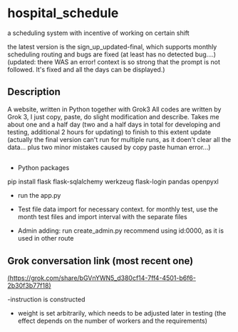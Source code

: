 # hospital_schedule
a scheduling system with incentive of working on certain shift

the latest version is the sign_up_updated-final, which supports monthly scheduling routing and bugs are fixed (at least has no detected bug....)
(updated: there WAS an error! context is so strong that the prompt is not followed. It's fixed and all the days can be displayed.)

## Description
A website, written in Python together with Grok3
All codes are written by Grok 3, I just copy, paste, do slight modification and describe.
Takes me about one and a half day (two and a half days in total for developing and testing, additional 2 hours for updating) to finish to this extent
  update (actually the final version can't run for multiple runs, as it doen't clear all the data... plus two minor mistakes caused by copy paste human error...)
## 
- Python packages

pip install flask flask-sqlalchemy werkzeug flask-login pandas openpyxl

- run the app.py

- Test file
  data import for necessary context. for monthly test, use the month test files and import interval with the separate files
  
- Admin adding: run create_admin.py
  recommend using id:0000, as it is used in other route

## Grok conversation link (most recent one)
[(https://grok.com/share/bGVnYWN5_d380cf14-7ff4-4501-b6f6-2b30f3b77f18)](https://grok.com/share/bGVnYWN5_d380cf14-7ff4-4501-b6f6-2b30f3b77f18)


-instruction is constructed

- weight is set arbitrarily, which needs to be adjusted later in testing (the effect depends on the number of workers and the requirements)
